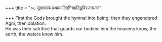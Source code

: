 +++
title = "०८ सूक्तवाकं प्रथममादिदग्निमादिद्धविरजनयन्त"

+++
First the Gods brought the hymnal into being; then they engendered Agni, then oblation.  
     He was their satrifice that guards our bodies: him the heavens know, the earth, the waters know him.